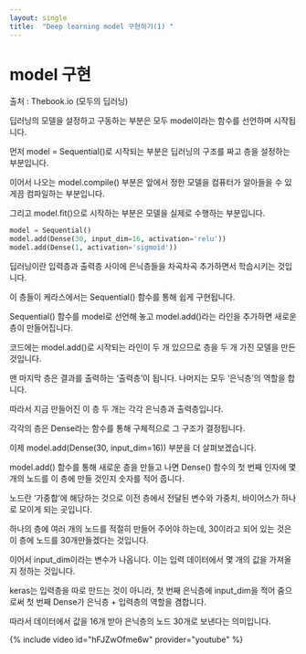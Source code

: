 ```yaml
---
layout: single
title:  "Deep learning model 구현하기(1) "
---
```


# model 구현

출처 : Thebook.io (모두의 딥러닝)

딥러닝의 모델을 설정하고 구동하는 부분은 모두 model이라는 함수를 선언하며 시작됩니다.

먼저 model = Sequential()로 시작되는 부분은 딥러닝의 구조를 짜고 층을 설정하는 부분입니다.

이어서 나오는 model.compile() 부분은 앞에서 정한 모델을 컴퓨터가 알아들을 수 있게끔 컴파일하는 부분입니다. 

그리고 model.fit()으로 시작하는 부분은 모델을 실제로 수행하는 부분입니다.

```python
model = Sequential()
model.add(Dense(30, input_dim=16, activation='relu'))
model.add(Dense(1, activation='sigmoid'))
```




딥러닝이란 입력층과 출력층 사이에 은닉층들을 차곡차곡 추가하면서 학습시키는 것입니다. 

이 층들이 케라스에서는 Sequential() 함수를 통해 쉽게 구현됩니다. 

Sequential() 함수를 model로 선언해 놓고 model.add()라는 라인을 추가하면 새로운 층이 만들어집니다.

코드에는 model.add()로 시작되는 라인이 두 개 있으므로 층을 두 개 가진 모델을 만든 것입니다. 

맨 마지막 층은 결과를 출력하는 ‘출력층’이 됩니다. 나머지는 모두 ‘은닉층’의 역할을 합니다. 

따라서 지금 만들어진 이 층 두 개는 각각 은닉층과 출력층입니다.

각각의 층은 Dense라는 함수를 통해 구체적으로 그 구조가 결정됩니다.

이제 model.add(Dense(30, input_dim=16)) 부분을 더 살펴보겠습니다. 

model.add() 함수를 통해 새로운 층을 만들고 나면 Dense() 함수의 첫 번째 인자에 몇 개의 노드를 이 층에 만들 것인지 숫자를 적어 줍니다. 

노드란  ‘가중합’에 해당하는 것으로 이전 층에서 전달된 변수와 가중치, 바이어스가 하나로 모이게 되는 곳입니다.

하나의 층에 여러 개의 노드를 적절히 만들어 주어야 하는데, 30이라고 되어 있는 것은 이 층에 노드를 30개만들겠다는 것입니다. 

이어서 input_dim이라는 변수가 나옵니다. 이는 입력 데이터에서 몇 개의 값을 가져올지 정하는 것입니다. 

keras는 입력층을 따로 만드는 것이 아니라, 첫 번째 은닉층에 input_dim을 적어 줌으로써 첫 번째 Dense가 은닉층 + 입력층의 역할을 겸합니다. 

따라서 데이터에서 값을 16개 받아 은닉층의 노드 30개로 보낸다는 의미입니다.


{% include video id="hFJZwOfme6w" provider="youtube" %}




